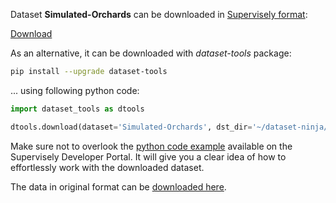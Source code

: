 Dataset **Simulated-Orchards** can be downloaded in [Supervisely format](https://developer.supervisely.com/api-references/supervisely-annotation-json-format):

 [Download](https://assets.supervisely.com/remote/eyJsaW5rIjogImZzOi8vYXNzZXRzLzI4NzlfU2ltdWxhdGVkLU9yY2hhcmRzL3NpbXVsYXRlZC1vcmNoYXJkcy1EYXRhc2V0TmluamEudGFyIiwgInNpZyI6ICJRN3ZSWGF4aHo2VkFVWEJFTjBoRkxsdkRVUWRZZFpOQjRaOE9zN1Q3dStzPSJ9)

As an alternative, it can be downloaded with *dataset-tools* package:
``` bash
pip install --upgrade dataset-tools
```

... using following python code:
``` python
import dataset_tools as dtools

dtools.download(dataset='Simulated-Orchards', dst_dir='~/dataset-ninja/')
```
Make sure not to overlook the [python code example](https://developer.supervisely.com/getting-started/python-sdk-tutorials/iterate-over-a-local-project) available on the Supervisely Developer Portal. It will give you a clear idea of how to effortlessly work with the downloaded dataset.

The data in original format can be [downloaded here](https://www.kaggle.com/datasets/dylanhasperhoven/simulated-orchards).